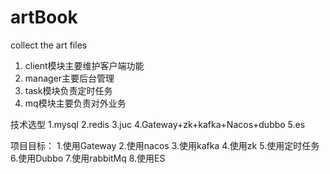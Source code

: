 # artBook
collect the art files

1. client模块主要维护客户端功能
2. manager主要后台管理
3. task模块负责定时任务
4. mq模块主要负责对外业务

技术选型
1.mysql
2.redis
3.juc
4.Gateway+zk+kafka+Nacos+dubbo
5.es

项目目标：
1.使用Gateway
2.使用nacos
3.使用kafka
4.使用zk
5.使用定时任务
6.使用Dubbo
7.使用rabbitMq
8.使用ES
